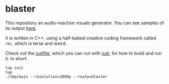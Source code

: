 # blaster

This repository an audio-reactive visuals generator. You can see samples of its output [here](https://rodarmor.com/blaster/).

It is written in C++, using a half-baked creative coding framework called `rmr`, which is terse and weird.

Check out the [justfile](justfile), which you can run with [just](https://github.com/casey/just), for how to build and run it. In short:

```
tup init
tup
./tmp/main --resolution=1080p --route=blaster
```
